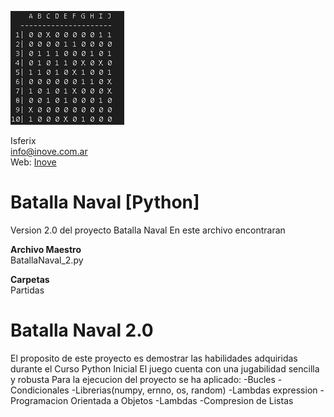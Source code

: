 ![banner](/ilustracion.jpg)

Isferix\
info@inove.com.ar\
Web: [Inove](http://inove.com.ar)

# Batalla Naval [Python]
Version 2.0 del proyecto Batalla Naval
En este archivo encontraran

__Archivo Maestro__\
BatallaNaval_2.py

__Carpetas__\
Partidas



# Batalla Naval 2.0
El proposito de este proyecto es demostrar las habilidades adquiridas durante el Curso Python Inicial
El juego cuenta con una jugabilidad sencilla y robusta
Para la ejecucion del proyecto se ha aplicado:
  -Bucles
  -Condicionales
  -Librerias(numpy, ernno, os, random)
  -Lambdas expression
  -Programacion Orientada a Objetos
  -Lambdas
  -Compresion de Listas
